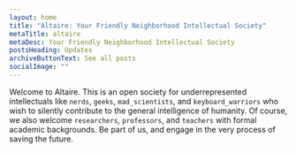 ```yaml
---
layout: home
title: "Altaire: Your Friendly Neighborhood Intellectual Society"
metaTitle: altaire
metaDesc: Your Friendly Neighborhood Intellectual Society
postsHeading: Updates
archiveButtonText: See all posts
socialImage: ""
---
```

Welcome to Altaire. This is an open society for underrepresented intellectuals like `nerds`, `geeks`, `mad_scientists`, and `keyboard_warriors` who wish to silently contribute to the general intelligence of humanity. Of course, we also welcome `researchers`, `professors`, and `teachers` with formal academic backgrounds. Be part of us, and engage in the very process of saving the future.